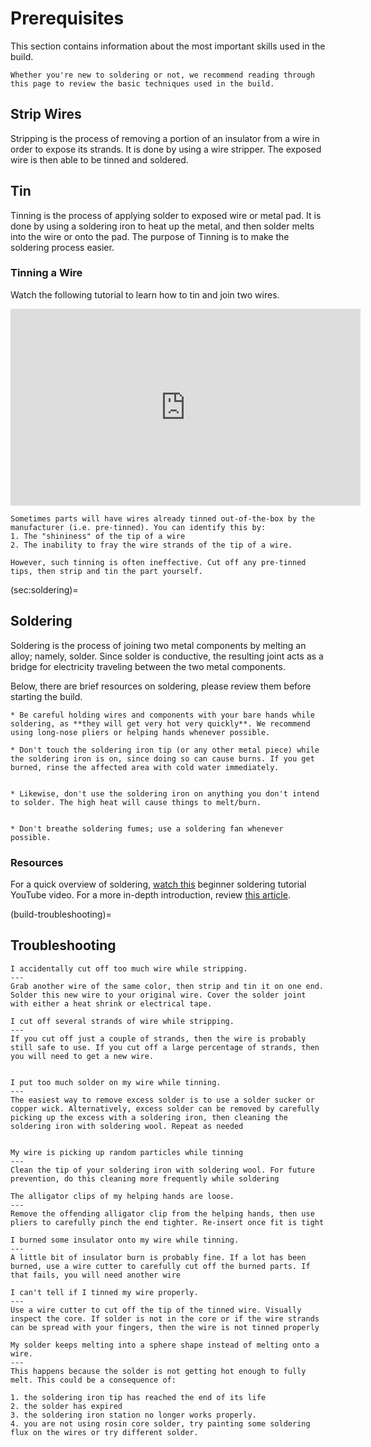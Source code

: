 # Prerequisites

This section contains information about the most important skills used in the build. 

```{warning}
Whether you're new to soldering or not, we recommend reading through this page to review the basic techniques used in the build.
```

## Strip Wires

Stripping is the process of removing a portion of an insulator from a wire in order to expose its strands. It is done by using a wire stripper. The exposed wire is then able to be tinned and soldered.

## Tin

Tinning is the process of applying solder to exposed wire or metal pad. It is done by using a soldering iron to heat up the metal, and then solder melts into the wire or onto the pad. The purpose of Tinning is to make the soldering process easier.

### Tinning a Wire
Watch the following tutorial to learn how to tin and join two wires.

<iframe width="560" height="315" src="https://www.youtube.com/embed/pRPF4wpXX9Q" title="YouTube video player" frameborder="0" allow="accelerometer; autoplay; clipboard-write; encrypted-media; gyroscope; picture-in-picture; web-share" allowfullscreen></iframe>

```{note}
Sometimes parts will have wires already tinned out-of-the-box by the manufacturer (i.e. pre-tinned). You can identify this by: 
1. The "shininess" of the tip of a wire 
2. The inability to fray the wire strands of the tip of a wire. 

However, such tinning is often ineffective. Cut off any pre-tinned tips, then strip and tin the part yourself.
```

(sec:soldering)=
## Soldering

Soldering is the process of joining two metal components by melting an alloy; namely, solder. Since solder is conductive, the resulting joint acts as a bridge for electricity traveling between the two metal components.

Below, there are brief resources on soldering, please review them before starting the build.

```{danger}
* Be careful holding wires and components with your bare hands while soldering, as **they will get very hot very quickly**. We recommend using long-nose pliers or helping hands whenever possible.

* Don't touch the soldering iron tip (or any other metal piece) while the soldering iron is on, since doing so can cause burns. If you get burned, rinse the affected area with cold water immediately.


* Likewise, don't use the soldering iron on anything you don't intend to solder. The high heat will cause things to melt/burn.


* Don't breathe soldering fumes; use a soldering fan whenever possible.
```

### Resources
For a quick overview of soldering, [watch this](https://www.youtube.com/watch?v=Qps9woUGkvI) beginner soldering tutorial YouTube video. For a more in-depth introduction, review [this article](https://www.circuitrework.com/guides/7-1-1.html).

(build-troubleshooting)=
## Troubleshooting

```{trouble}
I accidentally cut off too much wire while stripping.
---
Grab another wire of the same color, then strip and tin it on one end. Solder this new wire to your original wire. Cover the solder joint with either a heat shrink or electrical tape.
```

```{trouble}
I cut off several strands of wire while stripping.
---
If you cut off just a couple of strands, then the wire is probably still safe to use. If you cut off a large percentage of strands, then you will need to get a new wire.
```

```{trouble}

I put too much solder on my wire while tinning.
---
The easiest way to remove excess solder is to use a solder sucker or copper wick. Alternatively, excess solder can be removed by carefully picking up the excess with a soldering iron, then cleaning the soldering iron with soldering wool. Repeat as needed
```

```{trouble}

My wire is picking up random particles while tinning
---
Clean the tip of your soldering iron with soldering wool. For future prevention, do this cleaning more frequently while soldering
```

```{trouble}
The alligator clips of my helping hands are loose.
---
Remove the offending alligator clip from the helping hands, then use pliers to carefully pinch the end tighter. Re-insert once fit is tight
```

```{trouble}
I burned some insulator onto my wire while tinning.
---
A little bit of insulator burn is probably fine. If a lot has been burned, use a wire cutter to carefully cut off the burned parts. If that fails, you will need another wire
```

```{trouble}
I can't tell if I tinned my wire properly.
---
Use a wire cutter to cut off the tip of the tinned wire. Visually inspect the core. If solder is not in the core or if the wire strands can be spread with your fingers, then the wire is not tinned properly
```

```{trouble}
My solder keeps melting into a sphere shape instead of melting onto a wire.
---
This happens because the solder is not getting hot enough to fully melt. This could be a consequence of:

1. the soldering iron tip has reached the end of its life
2. the solder has expired
3. the soldering iron station no longer works properly. 
4. you are not using rosin core solder, try painting some soldering flux on the wires or try different solder.
```
